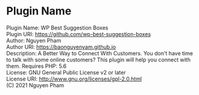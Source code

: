 # Plugin Name
Plugin Name: WP Best Suggestion Boxes<br>
Plugin URI: https://github.com/wp-best-suggestion-boxes<br>
Author: Nguyen Pham<br>
Author URI: https://baonguyenyam.github.io<br>
Description: A Better Way to Connect With Customers. You don't have time to talk with some online customers? This plugin will help you connect with them.
Requires PHP: 5.6<br>
License: GNU General Public License v2 or later<br>
License URI: http://www.gnu.org/licenses/gpl-2.0.html<br>
(C) 2021 Nguyen Pham
